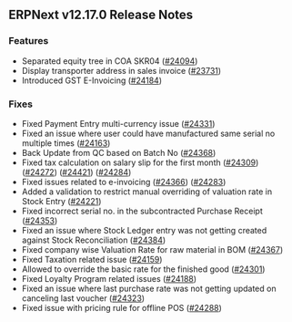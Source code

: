 ## ERPNext v12.17.0 Release Notes

### Features

- Separated equity tree in COA SKR04 ([#24094](https://github.com/frappe/erpnext/pull/24094))
- Display transporter address in sales invoice ([#23731](https://github.com/frappe/erpnext/pull/23731))
- Introduced GST E-Invoicing ([#24184](https://github.com/frappe/erpnext/pull/24184))

### Fixes

- Fixed Payment Entry multi-currency issue ([#24331](https://github.com/frappe/erpnext/pull/24331))
- Fixed an issue where user could have manufactured same serial no multiple times ([#24163](https://github.com/frappe/erpnext/pull/24163))
- Back Update from QC based on Batch No  ([#24368](https://github.com/frappe/erpnext/pull/24368))
- Fixed tax calculation on salary slip for the first month ([#24309](https://github.com/frappe/erpnext/pull/24309)) ([#24272](https://github.com/frappe/erpnext/pull/24272)) ([#24421](https://github.com/frappe/erpnext/pull/24421)) ([#24284](https://github.com/frappe/erpnext/pull/24284))
- Fixed issues related to e-invoicing ([#24366](https://github.com/frappe/erpnext/pull/24366)) ([#24283](https://github.com/frappe/erpnext/pull/24283))
- Added a validation to restrict manual overriding of valuation rate in Stock Entry ([#24221](https://github.com/frappe/erpnext/pull/24221))
- Fixed incorrect serial no. in the subcontracted Purchase Receipt ([#24353](https://github.com/frappe/erpnext/pull/24353))
- Fixed an issue where Stock Ledger entry was not getting created against Stock Reconciliation ([#24384](https://github.com/frappe/erpnext/pull/24384))
- Fixed company wise Valuation Rate for raw material in BOM ([#24367](https://github.com/frappe/erpnext/pull/24367))
- Fixed Taxation related issue ([#24159](https://github.com/frappe/erpnext/pull/24159))
- Allowed to override the basic rate for the finished good ([#24301](https://github.com/frappe/erpnext/pull/24301))
- Fixed Loyalty Program related issues ([#24188](https://github.com/frappe/erpnext/pull/24188))
- Fixed an issue where last purchase rate was not getting updated on  canceling last voucher ([#24323](https://github.com/frappe/erpnext/pull/24323))
- Fixed issue with pricing rule for offline POS ([#24288](https://github.com/frappe/erpnext/pull/24288))